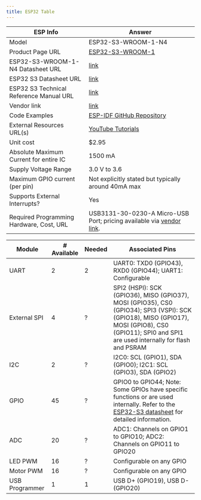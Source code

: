 ```yaml
---
title: ESP32 Table
---
```


| ESP Info                                      | Answer                                                                                                     |
| --------------------------------------------- | ---------------------------------------------------------------------------------------------------------- |
| Model                                         | ESP32-S3-WROOM-1-N4                                                                                        |
| Product Page URL                              | [ESP32-S3-WROOM-1](https://www.espressif.com/en/products/modules/page#ESP32-S3)                                 |
| ESP32-S3-WROOM-1-N4 Datasheet URL             | [link](https://www.espressif.com/sites/default/files/documentation/esp32-s3-wroom-1_wroom-1u_datasheet_en.pdf) |
| ESP32 S3 Datasheet URL                        | [link](https://www.espressif.com/sites/default/files/documentation/esp32-s3_datasheet_en.pdf)               |
| ESP32 S3 Technical Reference Manual URL       | [link](https://www.espressif.com/sites/default/files/documentation/esp32-s3_technical_reference_manual_en.pdf) |
| Vendor link                                   | [link](https://www.digikey.com/en/products/detail/espressif-systems/ESP32-S3-WROOM-1-N4/16162639)           |
| Code Examples                                 | [ESP-IDF GitHub Repository](https://github.com/espressif/esp-idf)                                           |
| External Resources URL(s)                     | [YouTube Tutorials](https://youtu.be/ebsXSCKsHeQ?feature=shared)              |
| Unit cost                                     | $2.95 |
| Absolute Maximum Current for entire IC        | 1500 mA |
| Supply Voltage Range                          | 3.0 V to 3.6 |
| Maximum GPIO current (per pin)                | Not explicitly stated but typically around 40mA max |
| Supports External Interrupts?                 | Yes                                                                                                        |
| Required Programming Hardware, Cost, URL      | USB3131-30-0230-A Micro-USB Port; pricing available via [vendor link](https://www.digikey.com/en/products/detail/gct/USB3131-30-0230-A/9859642). |

| Module         | # Available | Needed | Associated Pins                                                                                                                                                                                                                         |
|----------------|-------------|--------|----------------------------------------------------------------------------------------------------------------------------------------------------------------------------------------------------------------------------------------|
| UART           | 2           | 2      | UART0: TXD0 (GPIO43), RXD0 (GPIO44); UART1: Configurable                                                                                                                                                                               |
| External SPI   | 4           | ?      | SPI2 (HSPI): SCK (GPIO36), MISO (GPIO37), MOSI (GPIO35), CS0 (GPIO34); SPI3 (VSPI): SCK (GPIO18), MISO (GPIO17), MOSI (GPIO8), CS0 (GPIO11); SPI0 and SPI1 are used internally for flash and PSRAM                                     |
| I2C            | 2           | ?      | I2C0: SCL (GPIO1), SDA (GPIO0); I2C1: SCL (GPIO3), SDA (GPIO2)                                                                                                                                                                         |
| GPIO           | 45          | ?      | GPIO0 to GPIO44; Note: Some GPIOs have specific functions or are used internally. Refer to the [ESP32-S3 datasheet](https://www.espressif.com/sites/default/files/documentation/esp32-s3_datasheet_en.pdf) for detailed information. |
| ADC            | 20          | ?      | ADC1: Channels on GPIO1 to GPIO10; ADC2: Channels on GPIO11 to GPIO20                                                                                                                                                                  |
| LED PWM        | 16          | ?      | Configurable on any GPIO                                                                                                                                                                                                               |
| Motor PWM      | 16          | ?      | Configurable on any GPIO                                                                                                                                                                                                               |
| USB Programmer | 1           | 1      | USB D+ (GPIO19), USB D- (GPIO20)                                                                                                                                                                                                       |